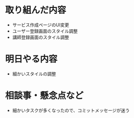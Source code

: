 # 取り組んだ内容
* サービス作成ページのUI変更
* ユーザー登録画面のスタイル調整
* 講師登録画面のスタイル調整

# 明日やる内容
* 細かいスタイルの調整

# 相談事・懸念点など
* 細かいタスクが多くなったので、コミットメッセージが迷う
